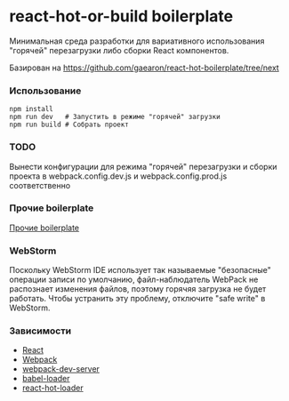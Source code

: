 react-hot-or-build boilerplate
=====================

Минимальная среда разработки для вариативного использования "горячей" перезагрузки либо сборки React компонентов.

Базирован на https://github.com/gaearon/react-hot-boilerplate/tree/next

### Использование

```
npm install
npm run dev   # Запустить в режиме "горячей" загрузки
npm run build # Собрать проект
```

### TODO

Вынести конфигурации для режима "горячей" перезагрузки и сборки проекта в webpack.config.dev.js и webpack.config.prod.js соответственно  

### Прочие boilerplate

[Прочие boilerplate]((https://github.com/gaearon/react-hot-loader/blob/master/docs/README.md#starter-kits))

### WebStorm

Поскольку WebStorm IDE использует так называемые "безопасные" операции записи по умолчанию, файл-наблюдатель WebPack не распознает изменения файлов, поэтому горячяя загрузка не будет работать. Чтобы устранить эту проблему, отключите "safe write" в WebStorm.

### Зависимости

* [React](https://github.com/facebook/react)
* [Webpack](https://github.com/webpack/webpack)
* [webpack-dev-server](https://github.com/webpack/webpack-dev-server)
* [babel-loader](https://github.com/babel/babel-loader)
* [react-hot-loader](https://github.com/gaearon/react-hot-loader)
